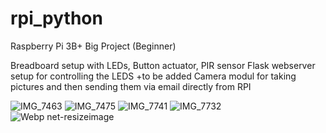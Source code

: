 # rpi_python
Raspberry Pi 3B+ Big Project (Beginner)

Breadboard setup with LEDs, Button actuator, PIR sensor
Flask webserver setup for controlling the LEDS
+to be added Camera modul for taking pictures and then sending them via email directly from RPI

![IMG_7463](https://user-images.githubusercontent.com/46415471/151203049-be911e68-957b-4d65-b0ad-ecdb75f4f5c2.jpg)
![IMG_7475](https://user-images.githubusercontent.com/46415471/151203084-afe151e7-eccf-423e-91a9-74cf888b7bba.jpg)
![IMG_7741](https://user-images.githubusercontent.com/46415471/151203094-f6a13b83-7285-4c83-9dee-b8f567faf38c.jpg)
![IMG_7732](https://user-images.githubusercontent.com/46415471/151203137-20468df1-f910-4795-a5c4-5609764d9001.jpg)
![Webp net-resizeimage](https://user-images.githubusercontent.com/46415471/151203006-dc7bfc4f-e382-4bb4-9cae-b7befae9310b.jpg)
